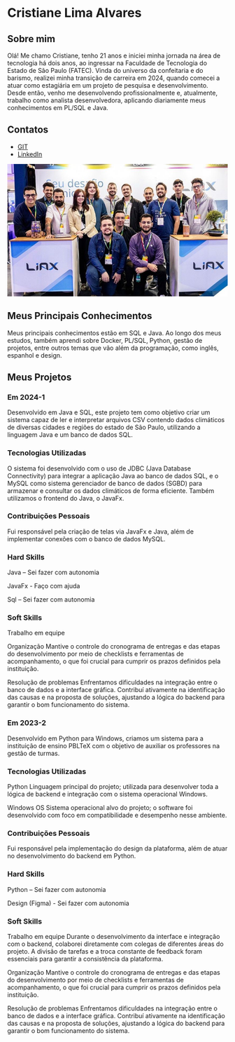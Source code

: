 # Cristiane Lima Alvares

## Sobre mim

Olá! Me chamo Cristiane, tenho 21 anos e iniciei minha jornada na área de tecnologia há dois anos, ao ingressar na Faculdade de Tecnologia do Estado de São Paulo
(FATEC).
Vinda do universo da confeitaria e do barismo, realizei minha transição de carreira em 2024, quando comecei a atuar como estagiária em um projeto de pesquisa e desenvolvimento. Desde então, venho me desenvolvendo profissionalmente e, atualmente, trabalho como analista desenvolvedora, aplicando diariamente meus conhecimentos em PL/SQL e Java.

## Contatos
* [GIT](https://github.com/hstcris)
* [LinkedIn](https://www.linkedin.com/in/cristiane-alvares/)

![Evento de tecnologia](https://github.com/hstcris/Bertoti/raw/main/METODOLOGIA/evento-tecnologia.jpeg)

## Meus Principais Conhecimentos
Meus principais conhecimentos estão em SQL e Java. Ao longo dos meus estudos, também aprendi sobre Docker, PL/SQL, Python, gestão de projetos, entre outros temas que vão além da programação, como inglês, espanhol e design. 

## Meus Projetos

### Em 2024-1

Desenvolvido em Java e SQL, este projeto tem como objetivo criar um sistema capaz de ler e interpretar arquivos CSV contendo dados climáticos de diversas cidades e regiões do estado de São Paulo, utilizando a linguagem Java e um banco de dados SQL. 

  ### Tecnologias Utilizadas 

O sistema foi desenvolvido com o uso de JDBC (Java Database Connectivity) para integrar a aplicação Java ao banco de dados SQL, e o MySQL como sistema gerenciador de banco de dados (SGBD) para armazenar e consultar os dados climáticos de forma eficiente. Também utilizamos o frontend do Java, o JavaFx. 

  ### Contribuições Pessoais 

Fui responsável pela criação de telas via JavaFx e Java, além de implementar conexões com o banco de dados MySQL. 

  ### Hard Skills 

Java – Sei fazer com autonomia  

JavaFx - Faço com ajuda 

Sql – Sei fazer com autonomia  

  ### Soft Skills 

Trabalho em equipe 

Organização 
 Mantive o controle do cronograma de entregas e das etapas do desenvolvimento por meio de checklists e ferramentas de acompanhamento, o que foi crucial para cumprir os prazos definidos pela instituição. 

Resolução de problemas 
 Enfrentamos dificuldades na integração entre o banco de dados e a interface gráfica. Contribuí ativamente na identificação das causas e na proposta de soluções, ajustando a lógica do backend para garantir o bom funcionamento do sistema. 

### Em 2023-2
Desenvolvido em Python para Windows, criamos um sistema para a instituição de ensino PBLTeX com o objetivo de auxiliar os professores na gestão de turmas.  

  ### Tecnologias Utilizadas 

Python 
 Linguagem principal do projeto; utilizada para desenvolver toda a lógica de backend e integração com o sistema operacional Windows. 

Windows OS 
 Sistema operacional alvo do projeto; o software foi desenvolvido com foco em compatibilidade e desempenho nesse ambiente. 

  ### Contribuições Pessoais 

Fui responsável pela implementação do design da plataforma, além de atuar no desenvolvimento do backend em Python. 

  ### Hard Skills 

Python – Sei fazer com autonomia  

Design (Figma) - Sei fazer com autonomia  

  ### Soft Skills 

Trabalho em equipe 
 Durante o desenvolvimento da interface e integração com o backend, colaborei diretamente com colegas de diferentes áreas do projeto. A divisão de tarefas e a troca constante de feedback foram essenciais para garantir a consistência da plataforma. 

Organização 
 Mantive o controle do cronograma de entregas e das etapas do desenvolvimento por meio de checklists e ferramentas de acompanhamento, o que foi crucial para cumprir os prazos definidos pela instituição. 

Resolução de problemas 
 Enfrentamos dificuldades na integração entre o banco de dados e a interface gráfica. Contribuí ativamente na identificação das causas e na proposta de soluções, ajustando a lógica do backend para garantir o bom funcionamento do sistema. 






